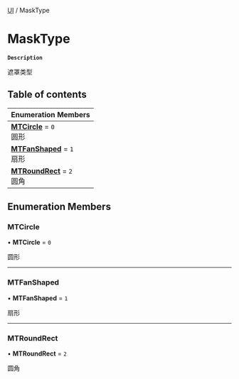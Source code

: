 [UI](../modules/UI.UI.md) / MaskType

# MaskType <Badge type="tip" text="Enumeration" />

**`Description`**

遮罩类型

## Table of contents

| Enumeration Members                                              |
| :--------------------------------------------------------------- |
| **[MTCircle](UI.UI.MaskType.md#mtcircle)** = `0` <br> 圆形       |
| **[MTFanShaped](UI.UI.MaskType.md#mtfanshaped)** = `1` <br> 扇形 |
| **[MTRoundRect](UI.UI.MaskType.md#mtroundrect)** = `2` <br> 圆角 |

## Enumeration Members

### MTCircle

• **MTCircle** = `0`

圆形

---

### MTFanShaped

• **MTFanShaped** = `1`

扇形

---

### MTRoundRect

• **MTRoundRect** = `2`

圆角
